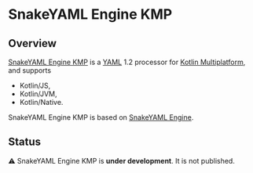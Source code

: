 # SnakeYAML Engine KMP

## Overview

[SnakeYAML Engine KMP](https://github.com/krzema12/snakeyaml-engine-kmp)
is a 
[YAML](http://yaml.org) 
1.2 processor for
[Kotlin Multiplatform](https://kotlinlang.org/docs/multiplatform.html),
and supports

* Kotlin/JS,
* Kotlin/JVM,
* Kotlin/Native.

SnakeYAML Engine KMP is based on
[SnakeYAML Engine](https://github.com/krzema12/snakeyaml-engine-kmp).

## Status

⚠️ SnakeYAML Engine KMP is **under development**. It is not published.

